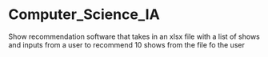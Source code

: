 # Computer_Science_IA
Show recommendation software that takes in an xlsx file with a list of shows 
and inputs from a user to recommend 10 shows from the file fo the user
